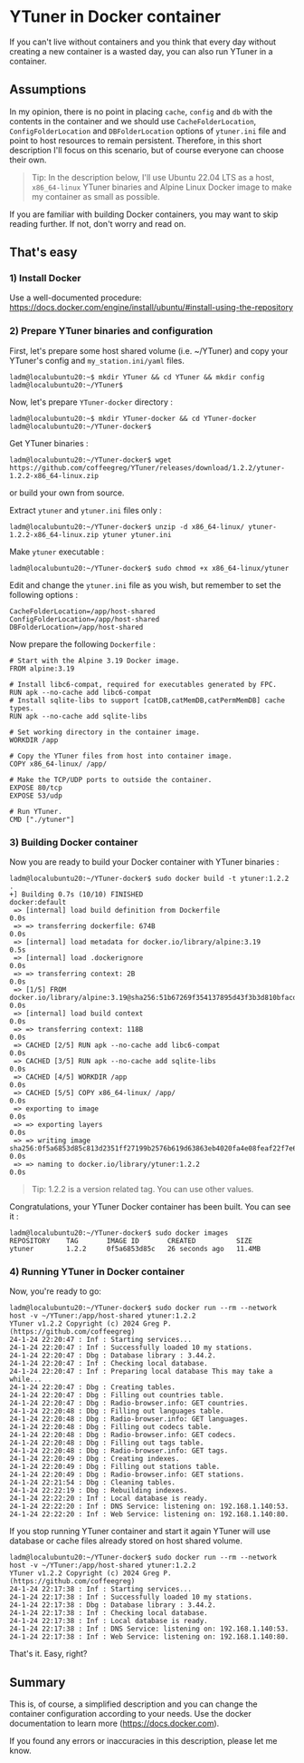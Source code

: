 # YTuner in Docker container
If you can't live without containers and you think that every day without creating a new container is a wasted day, you can also run YTuner in a container.
## Assumptions
In my opinion, there is no point in placing `cache`, `config` and `db` with the contents in the container and we should use `CacheFolderLocation`, `ConfigFolderLocation` and `DBFolderLocation` options of `ytuner.ini` file and point to host resources to remain persistent.
Therefore, in this short description I'll focus on this scenario, but of course everyone can choose their own.
>Tip: In the description below, I'll use Ubuntu 22.04 LTS as a host, `x86_64-linux` YTuner binaries and Alpine Linux Docker image to make my container as small as possible.

If you are familiar with building Docker containers, you may want to skip reading further. If not, don't worry and read on.
## That's easy
### 1) Install Docker
Use a well-documented procedure: https://docs.docker.com/engine/install/ubuntu/#install-using-the-repository
### 2) Prepare YTuner binaries and configuration
First, let's prepare some host shared volume (i.e. ~/YTuner) and copy your YTuner's config and `my_station.ini/yaml` files.
```
ladm@localubuntu20:~$ mkdir YTuner && cd YTuner && mkdir config
ladm@localubuntu20:~/YTuner$ 
```
Now, let's prepare `YTuner-docker` directory :
```
ladm@localubuntu20:~$ mkdir YTuner-docker && cd YTuner-docker
ladm@localubuntu20:~/YTuner-docker$ 
```
Get YTuner binaries :
```
ladm@localubuntu20:~/YTuner-docker$ wget https://github.com/coffeegreg/YTuner/releases/download/1.2.2/ytuner-1.2.2-x86_64-linux.zip
```
or build your own from source.

Extract `ytuner` and `ytuner.ini` files only :
```
ladm@localubuntu20:~/YTuner-docker$ unzip -d x86_64-linux/ ytuner-1.2.2-x86_64-linux.zip ytuner ytuner.ini
```
Make `ytuner` executable :
```
ladm@localubuntu20:~/YTuner-docker$ sudo chmod +x x86_64-linux/ytuner
```
Edit and change the `ytuner.ini` file as you wish, but remember to set the following options :
```
CacheFolderLocation=/app/host-shared
ConfigFolderLocation=/app/host-shared
DBFolderLocation=/app/host-shared
```
Now prepare the following `Dockerfile` :
```
# Start with the Alpine 3.19 Docker image.
FROM alpine:3.19

# Install libc6-compat, required for executables generated by FPC.
RUN apk --no-cache add libc6-compat
# Install sqlite-libs to support [catDB,catMemDB,catPermMemDB] cache types.
RUN apk --no-cache add sqlite-libs

# Set working directory in the container image.
WORKDIR /app

# Copy the YTuner files from host into container image.
COPY x86_64-linux/ /app/
 
# Make the TCP/UDP ports to outside the container.
EXPOSE 80/tcp
EXPOSE 53/udp

# Run YTuner.
CMD ["./ytuner"]
```
### 3) Building Docker container
Now you are ready to build your Docker container with YTuner binaries :
```
ladm@localubuntu20:~/YTuner-docker$ sudo docker build -t ytuner:1.2.2 .
+] Building 0.7s (10/10) FINISHED                                                                                                   docker:default
 => [internal] load build definition from Dockerfile                                                                                           0.0s
 => => transferring dockerfile: 674B                                                                                                           0.0s
 => [internal] load metadata for docker.io/library/alpine:3.19                                                                                 0.5s
 => [internal] load .dockerignore                                                                                                              0.0s
 => => transferring context: 2B                                                                                                                0.0s
 => [1/5] FROM docker.io/library/alpine:3.19@sha256:51b67269f354137895d43f3b3d810bfacd3945438e94dc5ac55fdac340352f48                           0.0s
 => [internal] load build context                                                                                                              0.0s
 => => transferring context: 118B                                                                                                              0.0s
 => CACHED [2/5] RUN apk --no-cache add libc6-compat                                                                                           0.0s
 => CACHED [3/5] RUN apk --no-cache add sqlite-libs                                                                                            0.0s
 => CACHED [4/5] WORKDIR /app                                                                                                                  0.0s
 => CACHED [5/5] COPY x86_64-linux/ /app/                                                                                                      0.0s
 => exporting to image                                                                                                                         0.0s
 => => exporting layers                                                                                                                        0.0s
 => => writing image sha256:0f5a6853d85c813d2351ff27199b2576b619d63863eb4020fa4e08feaf22f7e6                                                   0.0s
 => => naming to docker.io/library/ytuner:1.2.2                                                                                                0.0s
```
>Tip: 1.2.2 is a version related tag. You can use other values.

Congratulations, your YTuner Docker container has been built. You can see it :
```
ladm@localubuntu20:~/YTuner-docker$ sudo docker images
REPOSITORY    TAG       IMAGE ID       CREATED          SIZE
ytuner        1.2.2     0f5a6853d85c   26 seconds ago   11.4MB
```
### 4) Running YTuner in Docker container
Now, you're ready to go:
```
ladm@localubuntu20:~/YTuner-docker$ sudo docker run --rm --network host -v ~/YTuner:/app/host-shared ytuner:1.2.2
YTuner v1.2.2 Copyright (c) 2024 Greg P. (https://github.com/coffeegreg)
24-1-24 22:20:47 : Inf : Starting services...
24-1-24 22:20:47 : Inf : Successfully loaded 10 my stations.
24-1-24 22:20:47 : Dbg : Database library : 3.44.2.
24-1-24 22:20:47 : Inf : Checking local database.
24-1-24 22:20:47 : Inf : Preparing local database This may take a while...
24-1-24 22:20:47 : Dbg : Creating tables.
24-1-24 22:20:47 : Dbg : Filling out countries table.
24-1-24 22:20:47 : Dbg : Radio-browser.info: GET countries.
24-1-24 22:20:48 : Dbg : Filling out languages table.
24-1-24 22:20:48 : Dbg : Radio-browser.info: GET languages.
24-1-24 22:20:48 : Dbg : Filling out codecs table.
24-1-24 22:20:48 : Dbg : Radio-browser.info: GET codecs.
24-1-24 22:20:48 : Dbg : Filling out tags table.
24-1-24 22:20:48 : Dbg : Radio-browser.info: GET tags.
24-1-24 22:20:49 : Dbg : Creating indexes.
24-1-24 22:20:49 : Dbg : Filling out stations table.
24-1-24 22:20:49 : Dbg : Radio-browser.info: GET stations.
24-1-24 22:21:54 : Dbg : Cleaning tables.
24-1-24 22:22:19 : Dbg : Rebuilding indexes.
24-1-24 22:22:20 : Inf : Local database is ready.
24-1-24 22:22:20 : Inf : DNS Service: listening on: 192.168.1.140:53.
24-1-24 22:22:20 : Inf : Web Service: listening on: 192.168.1.140:80.
```
If you stop running YTuner container and start it again YTuner will use database or cache files already stored on host shared volume. 
```
ladm@localubuntu20:~/YTuner-docker$ sudo docker run --rm --network host -v ~/YTuner:/app/host-shared ytuner:1.2.2
YTuner v1.2.2 Copyright (c) 2024 Greg P. (https://github.com/coffeegreg)
24-1-24 22:17:38 : Inf : Starting services...
24-1-24 22:17:38 : Inf : Successfully loaded 10 my stations.
24-1-24 22:17:38 : Dbg : Database library : 3.44.2.
24-1-24 22:17:38 : Inf : Checking local database.
24-1-24 22:17:38 : Inf : Local database is ready.
24-1-24 22:17:38 : Inf : DNS Service: listening on: 192.168.1.140:53.
24-1-24 22:17:38 : Inf : Web Service: listening on: 192.168.1.140:80.
```
That's it. Easy, right?
## Summary
This is, of course, a simplified description and you can change the container configuration according to your needs.
Use the docker documentation to learn more (https://docs.docker.com).

If you found any errors or inaccuracies in this description, please let me know.
